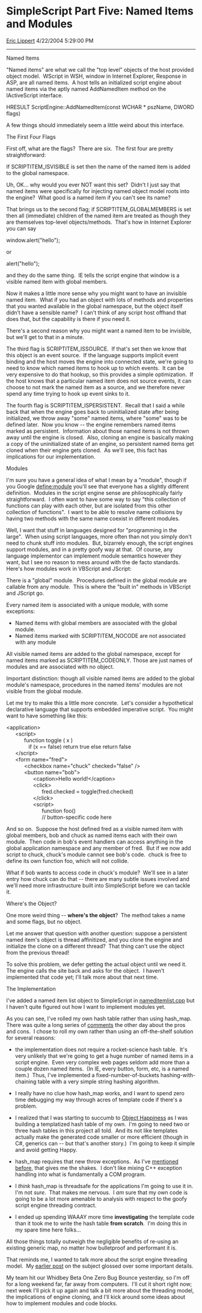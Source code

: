 # SimpleScript Part Five: Named Items and Modules

[Eric Lippert](https://social.msdn.microsoft.com/profile/Eric%20Lippert) 4/22/2004 5:29:00 PM

-----

 

Named Items 

"Named items" are what we call the "top level" objects of the host provided object model.  WScript in WSH, window in Internet Explorer, Response in ASP, are all named items.  A host tells an initialized script engine about named items via the aptly named AddNamedItem method on the IActiveScript interface. 

HRESULT ScriptEngine::AddNamedItem(const WCHAR \* pszName, DWORD flags) 

A few things should immediately seem a little weird about this interface.  

The First Four Flags 

First off, what are the flags?  There are six.  The first four are pretty straightforward: 

If SCRIPTITEM\_ISVISIBLE is set then the name of the named item is added to the global namespace.  

Uh, OK… why would you ever NOT want this set?  Didn't I just say that named items were specifically for injecting named object model roots into the engine?  What good is a named item if you can't see its name? 

That brings us to the second flag; if SCRIPTITEM\_GLOBALMEMBERS is set then all (immediate) children of the named item are treated as though they are themselves top-level objects/methods.  That's how in Internet Explorer you can say 

window.alert("hello"); 

or 

alert("hello"); 

and they do the same thing.  IE tells the script engine that window is a visible named item with global members. 

Now it makes a little more sense why you might want to have an invisible named item.  What if you had an object with lots of methods and properties that you wanted available in the global namespace, but the object itself didn’t have a sensible name?  I can't think of any script host offhand that does that, but the capability is there if you need it. 

There's a second reason why you might want a named item to be invisible, but we'll get to that in a minute. 

The third flag is SCRIPTITEM\_ISSOURCE.  If that's set then we know that this object is an event source.  If the language supports implicit event binding and the host moves the engine into connected state, we're going to need to know which named items to hook up to which events.  It can be very expensive to do that hookup, so this provides a simple optimization.  If the host knows that a particular named item does not source events, it can choose to not mark the named item as a source, and we therefore never spend any time trying to hook up event sinks to it. 

The fourth flag is SCRIPTITEM\_ISPERSISTENT.  Recall that I said a while back that when the engine goes back to uninitialized state after being initialized, we throw away "some" named items, where "some" was to be defined later.  Now you know -- the engine remembers named items marked as persistent.  Information about those named items is not thrown away until the engine is closed.  Also, cloning an engine is basically making a copy of the uninitialized state of an engine, so persistent named items get cloned when their engine gets cloned.  As we'll see, this fact has implications for our implementation. 

Modules 

I'm sure you have a general idea of what I mean by a "module", though if you Google [define:module](http://www.google.com/search?sourceid=navclient&ie=UTF-8&oe=UTF-8&q=define%3Amodule "http://www.google.com/search?sourceid=navclient&ie=UTF-8&oe=UTF-8&q=define%3Amodule") you'll see that everyone has a slightly different definition.  Modules in the script engine sense are philosophically fairly straightforward.  I often want to have some way to say "this collection of functions can play with each other, but are isolated from this other collection of functions".  I want to be able to resolve name collisions by having two methods with the same name coexist in different modules.  

Well, I want that stuff in languages designed for "programming in the large".  When using script languages, more often than not you simply don't need to chunk stuff into modules.  But, bizarrely enough, the script engines support modules, and in a pretty goofy way at that.  Of course, any language implementor can implement module semantics however they want, but I see no reason to mess around with the de facto standards.  Here's how modules work in VBScript and JScript: 

There is a "global" module.  Procedures defined in the global module are callable from any module.  This is where the "built in" methods in VBScript and JScript go.

Every named item is associated with a unique module, with some exceptions:

  - Named items with global members are associated with the global module.
  - Named items marked with SCRIPTITEM\_NOCODE are not associated with any module

All visible named items are added to the global namespace, except for named items marked as SCRIPTITEM\_CODEONLY. Those are just names of modules and are associated with no object. 

Important distinction: though all visible named items are added to the global module's namespace, procedures in the named items' modules are not visible from the global module.

Let me try to make this a little more concrete.  Let's consider a hypothetical declarative language that supports embedded imperative script.  You might want to have something like this: 

\<application\>  
      \<script\>  
            function toggle ( x )  
               if (x == false) return true else return false  
      \</script\>  
      \<form name="fred"\>  
            \<checkbox name="chuck" checked="false" /\>  
            \<button name="bob"\>  
                  \<caption\>Hello world\!\</caption\>  
                  \<click\>  
                        fred.checked = toggle(fred.checked)  
                  \</click\>  
                  \<script\>  
                        function foo()   
                        // button-specific code here

And so on.  Suppose the host defined fred as a visible named item with global members, bob and chuck as named items each with their own module.  Then code in bob's event handlers can access anything in the global application namespace and any member of fred.  But if we now add script to chuck, chuck's module cannot see bob's code.  chuck is free to define its own function foo, which will not collide. 

What if bob wants to access code in chuck's module?  We'll see in a later entry how chuck can do that -- there are many subtle issues involved and we'll need more infrastructure built into SimpleScript before we can tackle it. 

Where's the Object? 

One more weird thing -- **where's the object**?  The method takes a name and some flags, but no object.  

Let me answer that question with another question: suppose a persistent named item's object is thread affinitized, and you clone the engine and initialize the clone on a different thread?  That thing can't use the object from the previous thread\!  

To solve this problem, we defer getting the actual object until we need it.  The engine calls the site back and asks for the object.  I haven't implemented that code yet; I'll talk more about that next time. 

The Implementation 

I've added a named item list object to SimpleScript in [nameditemlist.cpp](http://blogs.msdn.com/ericlippert/articles/116369.aspx "http://blogs.msdn.com/ericlippert/articles/116369.aspx") but I haven't quite figured out how I want to implement modules yet.  

As you can see, I've rolled my own hash table rather than using hash\_map.  There was quite a long series of [comments](http://blogs.msdn.com/ericlippert/archive/2004/04/15/114094.aspx#114135 "http://blogs.msdn.com/ericlippert/archive/2004/04/15/114094.aspx#114135") the other day about the pros and cons.  I chose to roll my own rather than using an off-the-shelf solution for several reasons: 

  - the implementation does not require a rocket-science hash table.  It's very unlikely that we're going to get a huge number of named items in a script engine.  Even very complex web pages seldom add more than a couple dozen named items.  (In IE, every button, form, etc, is a named item.)  Thus, I've implemented a fixed-number-of-buckets hashing-with-chaining table with a very simple string hashing algorithm. 

  - I really have no clue how hash\_map works, and I want to spend zero time debugging my way through acres of template code if there's a problem.

  - I realized that I was starting to succumb to [Object Happiness](/ericlippert/archive/2004/03/31/105329.aspx#106869 "http://weblogs.asp.net/ericlippert/archive/2004/03/31/105329.aspx#106869") as I was building a templatized hash table of my own.  I'm going to need two or three hash tables in this project all told.  And its not like templates actually make the generated code smaller or more efficient (though in C\#, generics can -- but that's another story.)  I'm going to keep it simple and avoid getting Happy.

  - hash\_map requires that new throw exceptions.  As I've [mentioned before](http://blogs.msdn.com/ericlippert/archive/2004/03/25/96373.aspx), that gives me the shakes.  I don't like mixing C++ exception handling into what is fundamentally a COM program.

  - I *think* hash\_map is threadsafe for the applications I'm going to use it in.  I'm not *sure*.  That makes me nervous.  I *am* sure that my own code is going to be a lot more amenable to analysis with respect to the goofy script engine threading contract.

  - I ended up spending WAAAY more time **investigating** the template code than it took me to write the hash table **from scratch**.  I'm doing this in my spare time here folks...  

All those things totally outweigh the negligible benefits of re-using an existing generic map, no matter how bulletproof and performant it is. 

That reminds me, I wanted to talk more about the script engine threading model.  My [earlier post](http://blogs.msdn.com/ericlippert/archive/2003/09/18/53041.aspx "http://blogs.msdn.com/ericlippert/archive/2003/09/18/53041.aspx") on the subject glossed over some important details. 

My team hit our Whidbey Beta One Zero Bug Bounce yesterday, so I'm off for a long weekend far, far away from computers.  I'll cut it short right now; next week I'll pick it up again and talk a bit more about the threading model, the implications of engine cloning, and I'll kick around some ideas about how to implement modules and code blocks.

